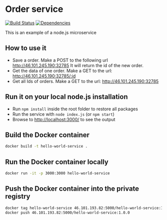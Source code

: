 # Order service

[![Build Status](https://travis-ci.org/c24-microws-jan/c24-order-service.svg)](https://travis-ci.org/c24-microws-jan/c24-order-service)
[![Dependencies](https://david-dm.org/c24-microws-jan/c24-order-service.svg)](https://david-dm.org/badges/shields)

This is an example of a node.js microservice


## How to use it

* Save a order. Make a POST to the following url
http://46.101.245.190:32785
It will return the id of the new order.
* Get the data of one order. Make a GET to the url:
http://46.101.245.190:32785/:id
* Get all Ids of orders. Make a GET to the url:
http://46.101.245.190:32785

## Run it on your local node.js installation

* Run `npm install` inside the root folder to restore all packages
* Run the service with `node index.js` (or `npm start`)
* Browse to [http://localhost:3000/](http://localhost:3000/) to see the output

## Build the Docker container

~~~ sh
docker build -t hello-world-service .
~~~

## Run the Docker container locally

~~~ sh
docker run -it -p 3000:3000 hello-world-service
~~~

## Push the Docker container into the private registry

~~~ sh
docker tag hello-world-service 46.101.193.82:5000/hello-world-service:1.0.0
docker push 46.101.193.82:5000/hello-world-service:1.0.0

~~~
